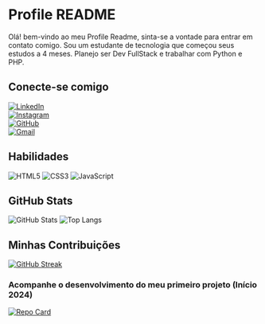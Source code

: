 # Profile README
Olá! bem-vindo ao meu Profile Readme, sinta-se a vontade para entrar em contato comigo.
Sou um estudante de tecnologia que começou seus estudos a 4 meses.
Planejo ser Dev FullStack e trabalhar com Python e PHP.
## Conecte-se comigo
[![LinkedIn](https://img.shields.io/badge/LinkedIn-0077B5?style=for-the-badge&logo=linkedin&logoColor=white)](https://br.linkedin.com/in/carlos-eduardo-de-oliveira-souza-7753572b2?trk=people-guest_people_search-card/)<br>
[![Instagram](https://img.shields.io/badge/-Instagram-%23E4405F?style=for-the-badge&logo=instagram&logoColor=white)](https://www.instagram.com/u_carlosedu/)<br>
[![GitHub](https://img.shields.io/badge/GitHub-100000?style=for-the-badge&logo=github&logoColor=white)](https://github.com/CarlosEduardoOS)<br>
[![Gmail](https://img.shields.io/badge/Gmail-333333?style=for-the-badge&logo=gmail&logoColor=red)](mailto:carloseducontatodev@gmail.com)
## Habilidades
![HTML5](https://img.shields.io/badge/HTML5-E34F26?style=for-the-badge&logo=html5&logoColor=white)
![CSS3](https://img.shields.io/badge/CSS3-1572B6?style=for-the-badge&logo=css3&logoColor=white)
![JavaScript](https://img.shields.io/badge/JavaScript-F7DF1E?style=for-the-badge&logo=javascript&logoColor=black)
## GitHub Stats
![GitHub Stats](https://github-readme-stats.vercel.app/api?username=CarlosEduardoOS&theme=transparent&bg_color=000&border_color=30A3DC&show_icons=true&icon_color=30A3DC&title_color=E94D5F&text_color=FFF)
![Top Langs](https://github-readme-stats-git-masterrstaa-rickstaa.vercel.app/api/top-langs/?username=CarlosEduardoOS&layout=compact&bg_color=000&border_color=30A3DC&title_color=E94D5F&text_color=FFF)
## Minhas Contribuições
[![GitHub Streak](https://streak-stats.demolab.com/?user=CarlosEduardoOS&theme=bear&background=000&border=30A3DC&dates=FFF)](https://git.io/streak-stats)<br>
### Acompanhe o desenvolvimento do meu primeiro projeto (Início 2024)
[![Repo Card](https://github-readme-stats.vercel.app/api/pin/?username=CarlosEduardoOS&repo=projeto-Mashed-Potatos&bg_color=000&border_color=30A3DC&show_icons=true&icon_color=30A3DC&title_color=E94D5F&text_color=FFF)](https://github.com/SEUUSERNAME/SEUREPOSITORIO)